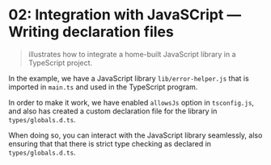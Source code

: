 # 02: Integration with JavaSCript &mdash; Writing declaration files
> illustrates how to integrate a home-built JavaScript library in a TypeScript project.


In the example, we have a JavaScript library `lib/error-helper.js` that is imported in `main.ts` and used in the TypeScript program.

In order to make it work, we have enabled `allowsJs` option in `tsconfig.js`, and also has created a custom declaration file for the library in `types/globals.d.ts`.

When doing so, you can interact with the JavaScript library seamlessly, also ensuring that that there is strict type checking as declared in `types/globals.d.ts`.